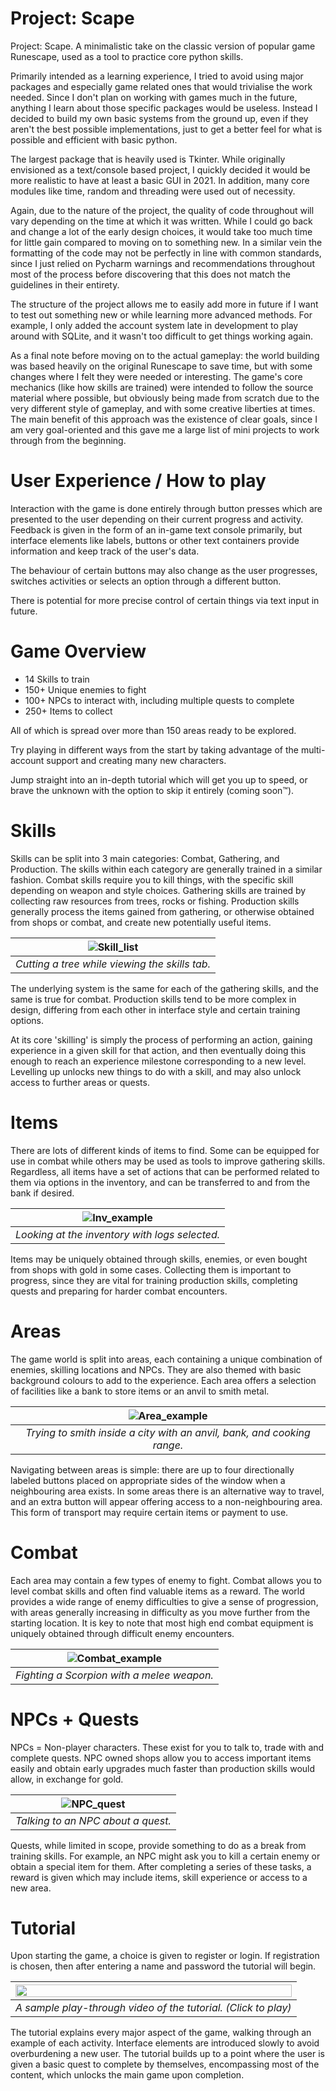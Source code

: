 # Project: Scape
Project: Scape. A minimalistic take on the classic version of popular game Runescape, used as a tool to practice core python skills.

Primarily intended as a learning experience, I tried to avoid using major packages and especially game related ones that would trivialise the work needed. Since I don't plan on working with games much in the future, anything I learn about those specific packages would be useless. Instead I decided to build my own basic systems from the ground up, even if they aren't the best possible implementations, just to get a better feel for what is possible and efficient with basic python. 

The largest package that is heavily used is Tkinter. While originally envisioned as a text/console based project, I quickly decided it would be more realistic to have at least a basic GUI in 2021. In addition, many core modules like time, random and threading were used out of necessity.

Again, due to the nature of the project, the quality of code throughout will vary depending on the time at which it was written. While I could go back and change a lot of the early design choices, it would take too much time for little gain compared to moving on to something new. In a similar vein the formatting of the code may not be perfectly in line with common standards, since I just relied on Pycharm warnings and recommendations throughout most of the process before discovering that this does not match the guidelines in their entirety.

The structure of the project allows me to easily add more in future if I want to test out something new or while learning more advanced methods. For example, I only added the account system late in development to play around with SQLite, and it wasn't too difficult to get things working again. 

As a final note before moving on to the actual gameplay: the world building was based heavily on the original Runescape to save time, but with some changes where I felt they were needed or interesting. The game's core mechanics (like how skills are trained) were intended to follow the source material where possible, but obviously being made from scratch due to the very different style of gameplay, and with some creative liberties at times. The main benefit of this approach was the existence of clear goals, since I am very goal-oriented and this gave me a large list of mini projects to work through from the beginning.


# User Experience / How to play
Interaction with the game is done entirely through button presses which are presented to the user depending on their current progress and activity. Feedback is given in the form of an in-game text console primarily, but interface elements like labels, buttons or other text containers provide information and keep track of the user's data.

The behaviour of certain buttons may also change as the user progresses, switches activities or selects an option through a different button.

There is potential for more precise control of certain things via text input in future. 


# Game Overview 
- 14 Skills to train
- 150+ Unique enemies to fight
- 100+ NPCs to interact with, including multiple quests to complete
- 250+ Items to collect 

All of which is spread over more than 150 areas ready to be explored. 

Try playing in different ways from the start by taking advantage of the multi-account support and creating many new characters. 

Jump straight into an in-depth tutorial which will get you up to speed, or brave the unknown with the option to skip it entirely (coming soon™).


# Skills
Skills can be split into 3 main categories: Combat, Gathering, and Production. The skills within each category are generally trained in a similar fashion. Combat skills require you to kill things, with the specific skill depending on weapon and style choices. Gathering skills are trained by collecting raw resources from trees, rocks or fishing. Production skills generally process the items gained from gathering, or otherwise obtained from shops or combat, and create new potentially useful items.

| ![Skill_list](https://user-images.githubusercontent.com/96324587/147042795-df45c086-91c6-46fc-a399-a1785dd97b24.PNG) | 
|:--:| 
| *Cutting a tree while viewing the skills tab.* |

The underlying system is the same for each of the gathering skills, and the same is true for combat. Production skills tend to be more complex in design, differing from each other in interface style and certain training options.

At its core 'skilling' is simply the process of performing an action, gaining experience in a given skill for that action, and then eventually doing this enough to reach an experience milestone corresponding to a new level. Levelling up unlocks new things to do with a skill, and may also unlock access to further areas or quests.


# Items
There are lots of different kinds of items to find. Some can be equipped for use in combat while others may be used as tools to improve gathering skills. Regardless, all items have a set of actions that can be performed related to them via options in the inventory, and can be transferred to and from the bank if desired. 

| ![Inv_example](https://user-images.githubusercontent.com/96324587/147043322-c72f4b8b-505e-4b9f-a3e9-b92aeb24c08f.PNG) | 
|:--:| 
| *Looking at the inventory with logs selected.* |

Items may be uniquely obtained through skills, enemies, or even bought from shops with gold in some cases. Collecting them is important to progress, since they are vital for training production skills, completing quests and preparing for harder combat encounters.


# Areas
The game world is split into areas, each containing a unique combination of enemies, skilling locations and NPCs. They are also themed with basic background colours to add to the experience. Each area offers a selection of facilities like a bank to store items or an anvil to smith metal.

| ![Area_example](https://user-images.githubusercontent.com/96324587/147043601-585fe28f-d7e5-4b11-bc28-ea1c35f84553.PNG) | 
|:--:| 
| *Trying to smith inside a city with an anvil, bank, and cooking range.* |

Navigating between areas is simple: there are up to four directionally labeled buttons placed on appropriate sides of the window when a neighbouring area exists. In some areas there is an alternative way to travel, and an extra button will appear offering access to a non-neighbouring area. This form of transport may require certain items or payment to use.


# Combat
Each area may contain a few types of enemy to fight. Combat allows you to level combat skills and often find valuable items as a reward. The world provides a wide range of enemy difficulties to give a sense of progression, with areas generally increasing in difficulty as you move further from the starting location. It is key to note that most high end combat equipment is uniquely obtained through difficult enemy encounters.


| ![Combat_example](https://user-images.githubusercontent.com/96324587/147045032-1656c3c3-2a87-494c-b178-7399f6478ed7.PNG) | 
|:--:| 
| *Fighting a Scorpion with a melee weapon.* |

# NPCs + Quests
NPCs = Non-player characters. These exist for you to talk to, trade with and complete quests. NPC owned shops allow you to access important items easily and obtain early upgrades much faster than production skills would allow, in exchange for gold. 

| ![NPC_quest](https://user-images.githubusercontent.com/96324587/147043909-77c7b290-375d-4abc-8357-9b9d92f8b46d.PNG) | 
|:--:| 
| *Talking to an NPC about a quest.* |

Quests, while limited in scope, provide something to do as a break from training skills. For example, an NPC might ask you to kill a certain enemy or obtain a special item for them. After completing a series of these tasks, a reward is given which may include items, skill experience or access to a new area.


# Tutorial
Upon starting the game, a choice is given to register or login. If registration is chosen, then after entering a name and password the tutorial will begin. 

| [<img src="https://user-images.githubusercontent.com/96324587/147043985-11039c54-05df-4a4a-bab8-090c05da05f7.PNG" width="100%">](https://youtu.be/le1BLLInPfU) | 
|:--:| 
| *A sample play-through video of the tutorial. (Click to play)* |

The tutorial explains every major aspect of the game, walking through an example of each activity. Interface elements are introduced slowly to avoid overburdening a new user. The tutorial builds up to a point where the user is given a basic quest to complete by themselves, encompassing most of the content, which unlocks the main game upon completion.
